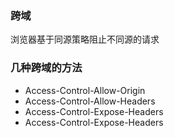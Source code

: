 ### 跨域
浏览器基于同源策略阻止不同源的请求
### 几种跨域的方法
+ Access-Control-Allow-Origin
+ Access-Control-Allow-Headers
+ Access-Control-Expose-Headers
+ Access-Control-Expose-Headers